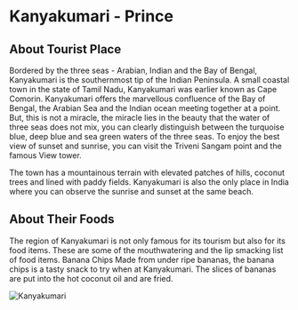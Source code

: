 # Kanyakumari - Prince

## About Tourist Place 
Bordered by the three seas - Arabian, Indian and the Bay of Bengal, Kanyakumari is the southernmost tip of the Indian Peninsula. A small coastal town in the 
state of Tamil Nadu, Kanyakumari was earlier known as Cape Comorin. Kanyakumari offers the marvellous confluence of the Bay of Bengal, the Arabian 
Sea and the Indian ocean meeting together at a point. But, this is not a miracle, the miracle lies in the beauty that the water of three seas does 
not mix, you can clearly distinguish between the turquoise blue, deep blue and sea green waters of the three seas. To enjoy the best view of sunset 
and sunrise, you can visit the Triveni Sangam point and the famous View tower.

The town has a mountainous terrain with elevated patches of hills, coconut trees and lined with paddy fields. Kanyakumari is also the only place in India 
where you can observe the sunrise and sunset at the same beach.

## About Their Foods
The region of Kanyakumari is not only famous for its tourism but also for its food items. These are some of the mouthwatering and the lip smacking list of food items. 
Banana Chips Made from under ripe bananas, the banana chips is a tasty snack to try when at Kanyakumari. The slices of bananas are put into the hot coconut oil and 
are fried.

<img align="center" src="https://imgcld.yatra.com/ytimages/image/upload/v1481614632/Kanyakumari_Kanyakumari_Beach.jpg" alt="Kanyakumari"/>

<!--Example: <img align="center" src="https://lotustours.in/assets/img/taj/photo-room-detail-1.jpg" alt="Taj Mahal"/> -->
